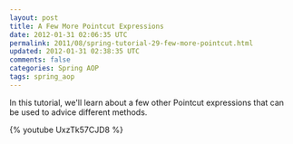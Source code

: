 ```yaml
---           
layout: post
title: A Few More Pointcut Expressions
date: 2012-01-31 02:06:35 UTC
permalink: 2011/08/spring-tutorial-29-few-more-pointcut.html
updated: 2012-01-31 02:38:35 UTC
comments: false
categories: Spring AOP
tags: spring_aop
---
```


In this tutorial, we'll learn about a few other Pointcut expressions that can be used to advice different methods.

{% youtube UxzTk57CJD8 %}